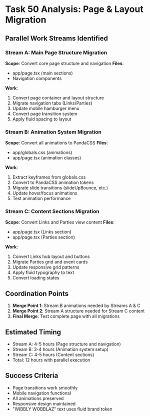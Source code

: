 # Task 50 Analysis: Page & Layout Migration

## Parallel Work Streams Identified

### Stream A: Main Page Structure Migration
**Scope**: Convert core page structure and navigation
**Files**:
- app/page.tsx (main sections)
- Navigation components

**Work**:
1. Convert page container and layout structure
2. Migrate navigation tabs (Links/Parties)
3. Update mobile hamburger menu
4. Convert page transition system
5. Apply fluid spacing to layout

### Stream B: Animation System Migration
**Scope**: Convert all animations to PandaCSS
**Files**:
- app/globals.css (animations)
- app/page.tsx (animation classes)

**Work**:
1. Extract keyframes from globals.css
2. Convert to PandaCSS animation tokens
3. Migrate slide transitions (slideUpBounce, etc.)
4. Update hover/focus animations
5. Test animation performance

### Stream C: Content Sections Migration
**Scope**: Convert Links and Parties view content
**Files**:
- app/page.tsx (Links section)
- app/page.tsx (Parties section)

**Work**:
1. Convert Links hub layout and buttons
2. Migrate Parties grid and event cards
3. Update responsive grid patterns
4. Apply fluid typography to text
5. Convert loading states

## Coordination Points

1. **Merge Point 1**: Stream B animations needed by Streams A & C
2. **Merge Point 2**: Stream A structure needed for Stream C content
3. **Final Merge**: Test complete page with all migrations

## Estimated Timing
- Stream A: 4-5 hours (Page structure and navigation)
- Stream B: 3-4 hours (Animation system setup)
- Stream C: 4-5 hours (Content sections)
- Total: 12 hours with parallel execution

## Success Criteria
- Page transitions work smoothly
- Mobile navigation functional
- All animations preserved
- Responsive design maintained
- "WIBBLY WOBBLAZ" text uses fluid brand token